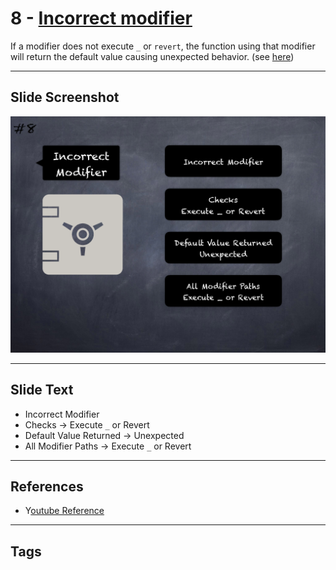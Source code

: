 # 8 - [Incorrect modifier](Incorrect%20modifier.md)
If a modifier does not execute `_` or `revert`, the function using that modifier will return the default value causing unexpected behavior. (see [here](https://github.com/crytic/slither/wiki/Detector-Documentation#incorrect-modifier))

___
## Slide Screenshot
![08.png](../../images/4.Pitfalls%20and%20Best%20Practices%20101/008.png)
___
## Slide Text
- Incorrect Modifier
- Checks -> Execute `_` or Revert
- Default Value Returned -> Unexpected
- All Modifier Paths -> Execute `_` or Revert
___
## References
- Y[outube Reference](https://youtu.be/OOzyoaYIw2k?t=778)
___
## Tags